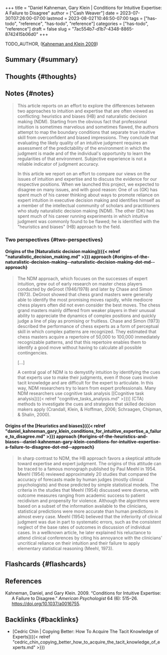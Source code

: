+++
title = "Daniel Kahneman, Gary Klein | Conditions for Intuitive Expertise: A Failure to Disagree"
author = ["Cash Weaver"]
date = 2023-07-30T07:26:00-07:00
lastmod = 2023-08-02T10:46:50-07:00
tags = ["has-todo", "reference", "has-todo", "reference"]
categories = ["has-todo", "reference"]
draft = false
slug = "7ac554b7-d1b7-4348-8865-8742415b06d0"
+++

TODO_AUTHOR, (<a href="#citeproc_bib_item_1">Kahneman and Klein 2009</a>)


## Summary {#summary}


## Thoughts {#thoughts}


## Notes {#notes}

> This article reports on an effort to explore the differences between two approaches to intuition and expertise that are often viewed as conflicting: heuristics and biases (HB) and naturalistic decision making (NDM). Starting from the obvious fact that professional intuition is sometimes marvelous and sometimes flawed, the authors attempt to map the boundary conditions that separate true intuitive skill from overconfident and biased impressions. They conclude that evaluating the likely quality of an intuitive judgment requires an assessment of the predictability of the environment in which the judgment is made and of the individual's opportunity to learn the regularities of that environment. Subjective experience is not a reliable indicator of judgment accuracy.
>
> In this article we report on an effort to compare our views on the issues of intuition and expertise and to discuss the evidence for our respective positions. When we launched this project, we expected to disagree on many issues, and with good reason: One of us (GK) has spent much of his career thinking about ways to promote reliance on expert intuition in executive decision making and identifies himself as a member of the intellectual community of scholars and practitioners who study naturalistic decision making (NDM). The other (DK) has spent much of his career running experiments in which intuitive judgment was commonly found to be flawed; he is identified with the "heuristics and biases" (HB) approach to the field.


### Two perspectives {#two-perspectives}


#### Origins of the [Naturalistic decision making]({{< relref "naturalistic_decision_making.md" >}}) approach {#origins-of-the-naturalistic-decision-making--naturalistic-decision-making-dot-md--approach}

> The NDM approach, which focuses on the successes of expert intuition, grew out of early research on master chess players conducted by deGroot (1946/1978) and later by Chase and Simon (1973). DeGroot showed that chess grand masters were generally able to identify the most promising moves rapidly, while mediocre chess players often did not even consider the best moves. The chess grand masters mainly differed from weaker players in their unusual ability to appreciate the dynamics of complex positions and quickly judge a line of play as promising or fruitless. Chase and Simon (1973) described the performance of chess experts as a form of perceptual skill in which complex patterns are recognized. They estimated that chess masters acquire a repertoire of 50,000 to 100,000 immediately recognizable patterns, and that this repertoire enables them to identify a good move without having to calculate all possible contingencies.
>
> [...]
>
> A central goal of NDM is to demystify intuition by identifying the cues that experts use to make their judgments, even if those cues involve tacit knowledge and are difficult for the expert to articulate. In this way, NDM researchers try to learn from expert professionals. Many NDM researchers use cognitive task analysis [[Cognitive task analysis]({{< relref "cognitive_tasks_analysis.md" >}})] (CTA) methods to investigate the cues and strategies that skilled decision makers apply (Crandall, Klein, &amp; Hoffman, 2006; Schraagen, Chipman, &amp; Shalin, 2000).


#### Origins of the [Heuristics and biases]({{< relref "daniel_kahneman_gary_klein_conditions_for_intuitive_expertise_a_failure_to_disagree.md" >}}) approach {#origins-of-the-heuristics-and-biases--daniel-kahneman-gary-klein-conditions-for-intuitive-expertise-a-failure-to-disagree-dot-md--approach}

> In sharp contrast to NDM, the HB approach favors a skeptical attitude toward expertise and expert judgment. The origins of this attitude can be traced to a famous monograph published by Paul Meehl in 1954. Meehl (1954) reviewed approximately 20 studies that compared the accuracy of forecasts made by human judges (mostly clinical psychologists) and those predicted by simple statistical models. The criteria in the studies that Meehl (1954) discussed were diverse, with outcome measures ranging from academic success to patient recidivism and propensity for violence. Although the algorithms were based on a subset of the information available to the clinicians, statistical predictions were more accurate than human predictions in almost every case. Meehl (1954) believed that the inferiority of clinical judgment was due in part to systematic errors, such as the consistent neglect of the base rates of outcomes in discussion of individual cases. In a wellknown article, he later explained his reluctance to attend clinical conferences by citing his annoyance with the clinicians' uncritical reliance on their intuition and their failure to apply elementary statistical reasoning (Meehl, 1973).


## Flashcards {#flashcards}

## References

<style>.csl-entry{text-indent: -1.5em; margin-left: 1.5em;}</style><div class="csl-bib-body">
  <div class="csl-entry"><a id="citeproc_bib_item_1"></a>Kahneman, Daniel, and Gary Klein. 2009. “Conditions for Intuitive Expertise: A Failure to Disagree.” <i>American Psychologist</i> 64 (6): 515–26. <a href="https://doi.org/10.1037/a0016755">https://doi.org/10.1037/a0016755</a>.</div>
</div>


## Backlinks {#backlinks}

-   [Cedric Chin | Copying Better: How To Acquire The Tacit Knowledge of Experts]({{< relref "cedric_chin_copying_better_how_to_acquire_the_tacit_knowledge_of_experts.md" >}})
